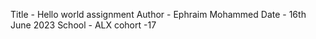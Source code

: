 Title - Hello world assignment
Author - Ephraim Mohammed
Date - 16th June 2023
School - ALX
cohort -17

